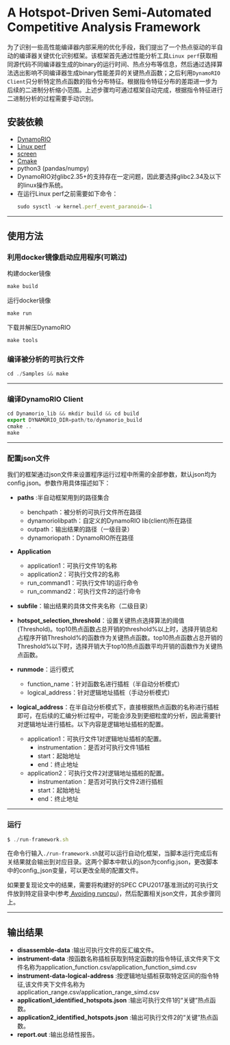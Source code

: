 # A Hotspot-Driven Semi-Automated Competitive Analysis Framework

为了识别一些高性能编译器内部采用的优化手段，我们提出了一个热点驱动的半自动的编译器关键优化识别框架。该框架首先通过性能分析工具`Linux perf`获取相同源代码不同编译器生成的binary的运行时间、热点分布等信息，然后通过选择算法选出影响不同编译器生成binary性能差异的关键热点函数；之后利用`DynamoRIO Client`只分析特定热点函数的指令分布特征。根据指令特征分布的差距进一步为后续的二进制分析缩小范围。上述步骤均可通过框架自动完成，根据指令特征进行二进制分析的过程需要手动识别。

## 安装依赖

- [DynamoRIO](https://github.com/DynamoRIO)
- [Linux perf](https://perf.wiki.kernel.org/index.php/Main_Page)
- [screen](https://linux.die.net/man/1/screen)
- [Cmake](https://cmake.org/files/)
- python3 (pandas/numpy)
- DynamoRIO对glibc2.35+的支持存在一定问题，因此要选择glibc2.34及以下的linux操作系统。
- 在运行Linux perf之前需要如下命令：
  ```js
  sudo sysctl -w kernel.perf_event_paranoid=-1
  ```
---

## 使用方法

### 利用docker镜像启动应用程序(可跳过)

构建docker镜像

```js
make build
```
运行docker镜像

```js
make run
```
下载并解压DynamoRIO

```js
make tools
```

### 编译被分析的可执行文件

```js
cd ./Samples && make
```

---

### 编译DynamoRIO Client

```js
cd Dynamorio_lib && mkdir build && cd build
export DYNAMORIO_DIR=path/to/dynamorio_build
cmake .. 
make
```

---

### 配置json文件

我们的框架通过json文件来设置程序运行过程中所需的全部参数，默认json均为config.json。参数作用具体描述如下：

- **paths** :半自动框架用到的路径集合
  
  - benchpath：被分析的可执行文件所在路径
  - dynamoriolibpath：自定义的DynamoRIO lib(client)所在路径
  - outpath：输出结果的路径（一级目录）
  - dynamoriopath：DynamoRIO所在路径
- **Application**
  
  - application1：可执行文件1的名称
  - application2：可执行文件2的名称
  - run_command1：可执行文件1的运行命令
  - run_command2：可执行文件2的运行命令
- **subfile**：输出结果的具体文件夹名称（二级目录）
- **hotspot_selection_threshold**：设置关键热点选择算法的阈值(Threshold)。top10热点函数占总开销的threshold%以上时，选择开销总和占程序开销Threshold%的函数作为关键热点函数。top10热点函数占总开销的Threshold%以下时，选择开销大于top10热点函数平均开销的函数作为关键热点函数。
- **runmode**：运行模式
  
  - function_name：针对函数名进行插桩（半自动分析模式）
  - logical_address：针对逻辑地址插桩（手动分析模式）
- **logical_address**：在半自动分析模式下，直接根据热点函数的名称进行插桩即可，在后续的汇编分析过程中，可能会涉及到更细粒度的分析，因此需要针对逻辑地址进行插桩。以下内容是逻辑地址插桩的配置。
  
  - application1：可执行文件1对逻辑地址插桩的配置。
    - instrumentation：是否对可执行文件1插桩
    - start：起始地址
    - end：终止地址
  - application2：可执行文件2对逻辑地址插桩的配置。
    - instrumentation：是否对可执行文件2进行插桩
    - start：起始地址
    - end：终止地址

---

### 运行

```js
$ ./run-framework.sh
```

在命令行输入`./run-framework.sh`就可以运行自动化框架，当脚本运行完成后有关结果就会输出到对应目录。这两个脚本中默认的json为config.json，更改脚本中的config_json变量，可以更改全局的配置文件。

如果要复现论文中的结果，需要将构建好的SPEC CPU2017基准测试的可执行文件放到特定目录中(参考[ Avoiding runcpu](https://www.spec.org/cpu2017/Docs/runcpu-avoidance.html))，然后配置相关json文件，其余步骤同上。

---

## 输出结果
- **disassemble-data** :输出可执行文件的反汇编文件。
- **instrument-data** :按函数名称插桩获取到特定函数的指令特征,该文件夹下文件名称为application_function.csv/application_function_simd.csv
- **instrument-data-logical-address** :按逻辑地址插桩获取特定区间的指令特征,该文件夹下文件名称为application_range.csv/application_range_simd.csv
- **application1_identified_hotspots.json** :输出可执行文件1的“关键”热点函数。
- **application2_identified_hotspots.json** :输出可执行文件2的“关键”热点函数。
- **report.out** :输出总结性报告。